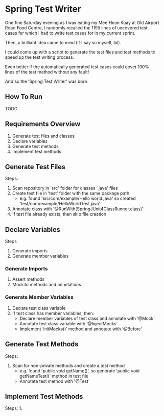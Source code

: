 # Spring Test Writer

One fine Saturday evening as I was eating my Mee Hoon Kuay at Old Airport Road Food Centre, I randomly recalled the 1195 lines of uncovered test cases for which I had to write test cases for in my current sprint.

Then, a brilliant idea came to mind (if I say so myself, lol).

I could come up with a script to generate the test files and test methods to speed up the test writing process.

Even better if the automatically generated test cases could cover 100% lines of the test method without any fault!

And so the 'Spring Test Writer' was born.

## How To Run

TODO

## Requirements Overview

1. Generate test files and classes
1. Declare variables
1. Generate test methods
1. Implement test methods

## Generate Test Files

Steps:

1. Scan repository in 'src' folder for classes '.java' files
1. Create test file in 'test' folder with the same package path
    - e.g. found 'src/com/example/Hello world.java' so created 'test/com/example/HelloWorldTest.java'
1. Annotate class with '@RunWith(SpringJUnit4ClassRunner.class)'
1. If test file already exists, then skip file creation

## Declare Variables

Steps

1. Generate imports
1. Generate member variables
    
### Generate Imports

1. Assert methods
1. Mockito methods and annotations

### Generate Member Variables

1. Declare test class variable
1. If test class has member variables, then:
    - Declare member variables of test class and annotate with ‘@Mock’
    - Annotate test class variable with ‘@InjectMocks’
    - Implement ‘initMocks()’ method and annotate with ‘@Before’

## Generate Test Methods

Steps:
1. Scan for non-private methods and create a test method
    - e.g. found 'public void getName()', so generate 'public void getNameTest()' method in test file
    - Annotate test method with '@Test'

## Implement Test Methods

Steps:
1. 